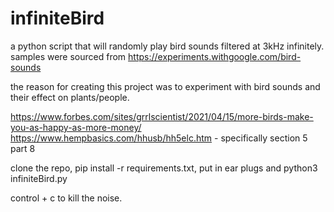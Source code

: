# infiniteBird
a python script that will randomly play bird sounds filtered at 3kHz infinitely.
samples were sourced from https://experiments.withgoogle.com/bird-sounds

the reason for creating this project was to experiment with bird sounds and their effect on plants/people.

https://www.forbes.com/sites/grrlscientist/2021/04/15/more-birds-make-you-as-happy-as-more-money/
https://www.hempbasics.com/hhusb/hh5elc.htm - specifically section 5 part 8

clone the repo, 
pip install -r requirements.txt,
put in ear plugs and 
python3 infiniteBird.py

control + c to kill the noise.
